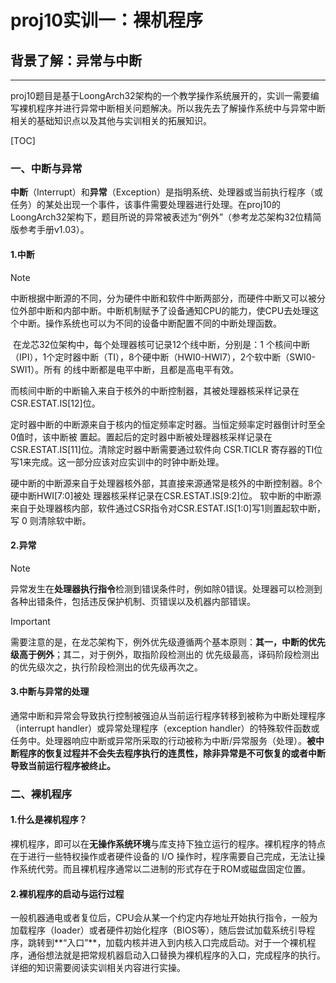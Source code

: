 # proj10实训一：裸机程序

## 背景了解：异常与中断

------

proj10题目是基于LoongArch32架构的一个教学操作系统展开的，实训一需要编写裸机程序并进行异常中断相关问题解决。所以我先去了解操作系统中与异常中断相关的基础知识点以及其他与实训相关的拓展知识。

[TOC]

### 一、中断与异常

​	**中断**（Interrupt）和**异常**（Exception）是指明系统、处理器或当前执行程序（或任务）的某处出现一个事件，该事件需要处理器进行处理。在proj10的LoongArch32架构下，题目所说的异常被表述为“例外”（参考龙芯架构32位精简版参考手册v1.03）。

#### 1.中断

> [!NOTE]
>
> ​	中断根据中断源的不同，分为硬件中断和软件中断两部分，而硬件中断又可以被分位外部中断和内部中断。中断机制赋予了设备通知CPU的能力，使CPU去处理这个中断。操作系统也可以为不同的设备中断配置不同的中断处理函数。

​	在龙芯32位架构中，每个处理器核可记录12个线中断，分别是：1 个核间中断（IPI），1个定时器中断（TI），8个硬中断（HWI0-HWI7），2个软中断（SWI0-SWI1）。所有 的线中断都是电平中断，且都是高电平有效。

​	而核间中断的中断输入来自于核外的中断控制器，其被处理器核采样记录在CSR.ESTAT.IS[12]位。

​	定时器中断的中断源来自于核内的恒定频率定时器。当恒定频率定时器倒计时至全0值时，该中断被 置起。置起后的定时器中断被处理器核采样记录在CSR.ESTAT.IS[11]位。清除定时器中断需要通过软件向 CSR.TICLR 寄存器的TI位写1来完成。这一部分应该对应实训中的时钟中断处理。

​	硬中断的中断源来自于处理器核外部，其直接来源通常是核外的中断控制器。8个硬中断HWI[7:0]被处 理器核采样记录在CSR.ESTAT.IS[9:2]位。 软中断的中断源来自于处理器核内部，软件通过CSR指令对CSR.ESTAT.IS[1:0]写1则置起软中断，写 0 则清除软中断。

#### 2.异常

> [!NOTE]
>
> ​	异常发生在**处理器执行指令**检测到错误条件时，例如除0错误。处理器可以检测到各种出错条件，包括违反保护机制、页错误以及机器内部错误。

> [!IMPORTANT]
>
> ​	需要注意的是，在龙芯架构下，例外优先级遵循两个基本原则：**其一，中断的优先级高于例外**；其二，对于例外，取指阶段检测出的 优先级最高，译码阶段检测出的优先级次之，执行阶段检测出的优先级再次之。

#### 3.中断与异常的处理

​	通常中断和异常会导致执行控制被强迫从当前运行程序转移到被称为中断处理程序（interrupt handler）或异常处理程序（exception handler）的特殊软件函数或任务中。处理器响应中断或异常所采取的行动被称为中断/异常服务（处理）。**被中断程序的恢复过程并不会失去程序执行的连贯性，除非异常是不可恢复的或者中断导致当前运行程序被终止。**

### 二、裸机程序

#### 1.什么是裸机程序？

​	裸机程序，即可以在**无操作系统环境**与库支持下独立运行的程序。裸机程序的特点在于进行一些特权操作或者硬件设备的 I/O 操作时，程序需要自己完成，无法让操作系统代劳。而且裸机程序通常以二进制的形式存在于ROM或磁盘固定位置。

#### 2.裸机程序的启动与运行过程

​	一般机器通电或者复位后，CPU会从某一个约定内存地址开始执行指令，一般为加载程序（loader）或者硬件初始化程序（BIOS等），随后尝试加载系统引导程序，跳转到**“入口”**，加载内核并进入到内核入口完成启动。对于一个裸机程序，通俗想法就是把常规机器启动入口替换为裸机程序的入口，完成程序的执行。详细的知识需要阅读实训相关内容进行实操。

